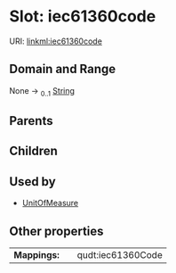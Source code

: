 
# Slot: iec61360code



URI: [linkml:iec61360code](https://w3id.org/linkml/iec61360code)


## Domain and Range

None &#8594;  <sub>0..1</sub> [String](types/String.md)

## Parents


## Children


## Used by

 * [UnitOfMeasure](UnitOfMeasure.md)

## Other properties

|  |  |  |
| --- | --- | --- |
| **Mappings:** | | qudt:iec61360Code |